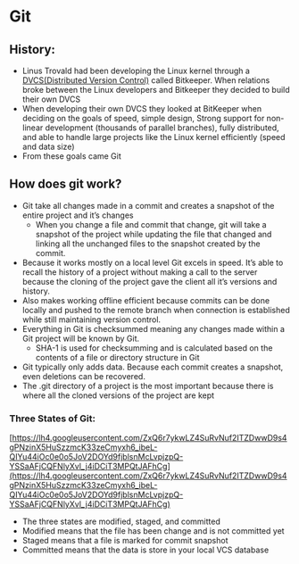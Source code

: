 # Git

## History:

- Linus Trovald had been developing the Linux kernel through a [DVCS(Distributed Version Control)](Version%20Control%20Systems.md)  called Bitkeeper. When relations broke between the Linux developers and Bitkeeper they decided to build their own DVCS
- When developing their own DVCS they looked at BitKeeper when deciding on the goals of speed, simple design, Strong support for non-linear development (thousands of parallel branches), fully distributed, and able to handle large projects like the Linux kernel efficiently (speed and data size)
- From these goals came Git

## How does git work?

- Git take all changes made in a commit and creates a snapshot of the entire project and it’s changes
    - When you change a file and commit that change, git will take a snapshot of the project while updating the file that changed and linking all the unchanged files to the snapshot created by the commit.
- Because it works mostly on a local level Git excels in speed. It’s able to recall the history of a project without making a call to the server because the cloning of the project gave the client all it’s versions and history.
- Also makes working offline efficient because commits can be done locally and pushed to the remote branch when connection is established while still maintaining version control.
- Everything in Git is checksummed meaning any changes made within a Git project will be known by Git.
    - SHA-1 is used for checksumming and is calculated based on the contents of a file or directory structure in Git
- Git typically only adds data. Because each commit creates a snapshot, even deletions can be recovered.
- The .git directory of a project is the most important because there is where all the cloned versions of the project are kept

### Three States of Git:

[https://lh4.googleusercontent.com/ZxQ6r7ykwLZ4SuRvNuf2ITZDwwD9s4gPNzinX5HuSzzmcK33zeCmyxh6_ibeL-QIYu44iOc0e0o5JoV2DOYd9fjblsnMcLvpjzpQ-YSSaAFjCQFNlyXvl_j4iDCiT3MPQtJAFhCg](https://lh4.googleusercontent.com/ZxQ6r7ykwLZ4SuRvNuf2ITZDwwD9s4gPNzinX5HuSzzmcK33zeCmyxh6_ibeL-QIYu44iOc0e0o5JoV2DOYd9fjblsnMcLvpjzpQ-YSSaAFjCQFNlyXvl_j4iDCiT3MPQtJAFhCg)

- The three states are modified, staged, and committed
- Modified means that the file has been change and is not committed yet
- Staged means that a file is marked for commit snapshot
- Committed means that the data is store in your local VCS database